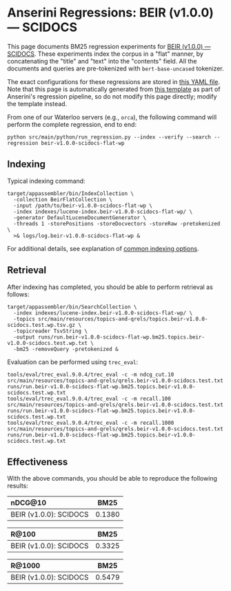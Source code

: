 # Anserini Regressions: BEIR (v1.0.0) &mdash; SCIDOCS

This page documents BM25 regression experiments for [BEIR (v1.0.0) &mdash; SCIDOCS](http://beir.ai/).
These experiments index the corpus in a "flat" manner, by concatenating the "title" and "text" into the "contents" field.
All the documents and queries are pre-tokenized with `bert-base-uncased` tokenizer.

The exact configurations for these regressions are stored in [this YAML file](../src/main/resources/regression/beir-v1.0.0-scidocs-flat-wp.yaml).
Note that this page is automatically generated from [this template](../src/main/resources/docgen/templates/beir-v1.0.0-scidocs-flat-wp.template) as part of Anserini's regression pipeline, so do not modify this page directly; modify the template instead.

From one of our Waterloo servers (e.g., `orca`), the following command will perform the complete regression, end to end:

```
python src/main/python/run_regression.py --index --verify --search --regression beir-v1.0.0-scidocs-flat-wp
```

## Indexing

Typical indexing command:

```
target/appassembler/bin/IndexCollection \
  -collection BeirFlatCollection \
  -input /path/to/beir-v1.0.0-scidocs-flat-wp \
  -index indexes/lucene-index.beir-v1.0.0-scidocs-flat-wp/ \
  -generator DefaultLuceneDocumentGenerator \
  -threads 1 -storePositions -storeDocvectors -storeRaw -pretokenized \
  >& logs/log.beir-v1.0.0-scidocs-flat-wp &
```

For additional details, see explanation of [common indexing options](common-indexing-options.md).

## Retrieval

After indexing has completed, you should be able to perform retrieval as follows:

```
target/appassembler/bin/SearchCollection \
  -index indexes/lucene-index.beir-v1.0.0-scidocs-flat-wp/ \
  -topics src/main/resources/topics-and-qrels/topics.beir-v1.0.0-scidocs.test.wp.tsv.gz \
  -topicreader TsvString \
  -output runs/run.beir-v1.0.0-scidocs-flat-wp.bm25.topics.beir-v1.0.0-scidocs.test.wp.txt \
  -bm25 -removeQuery -pretokenized &
```

Evaluation can be performed using `trec_eval`:

```
tools/eval/trec_eval.9.0.4/trec_eval -c -m ndcg_cut.10 src/main/resources/topics-and-qrels/qrels.beir-v1.0.0-scidocs.test.txt runs/run.beir-v1.0.0-scidocs-flat-wp.bm25.topics.beir-v1.0.0-scidocs.test.wp.txt
tools/eval/trec_eval.9.0.4/trec_eval -c -m recall.100 src/main/resources/topics-and-qrels/qrels.beir-v1.0.0-scidocs.test.txt runs/run.beir-v1.0.0-scidocs-flat-wp.bm25.topics.beir-v1.0.0-scidocs.test.wp.txt
tools/eval/trec_eval.9.0.4/trec_eval -c -m recall.1000 src/main/resources/topics-and-qrels/qrels.beir-v1.0.0-scidocs.test.txt runs/run.beir-v1.0.0-scidocs-flat-wp.bm25.topics.beir-v1.0.0-scidocs.test.wp.txt
```

## Effectiveness

With the above commands, you should be able to reproduce the following results:

| nDCG@10                                                                                                      | BM25      |
|:-------------------------------------------------------------------------------------------------------------|-----------|
| BEIR (v1.0.0): SCIDOCS                                                                                       | 0.1380    |


| R@100                                                                                                        | BM25      |
|:-------------------------------------------------------------------------------------------------------------|-----------|
| BEIR (v1.0.0): SCIDOCS                                                                                       | 0.3325    |


| R@1000                                                                                                       | BM25      |
|:-------------------------------------------------------------------------------------------------------------|-----------|
| BEIR (v1.0.0): SCIDOCS                                                                                       | 0.5479    |
